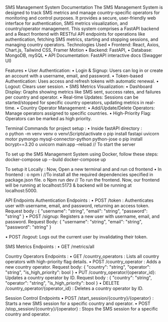 SMS Management System Documentation 
The SMS Management System is designed to track SMS metrics and manage country-specific operators for monitoring and control purposes. It provides a secure, user-friendly web interface for authentication, SMS metrics visualization, and country/operator management. This system comprises a FastAPI backend and a React frontend with RESTful API endpoints for operations like authentication, fetching SMS metrics, starting and stopping sessions, and managing country operators. 
Technologies Used 
•	Frontend: React, Axios, Chart.js, Tailwind CSS, Framer Motion 
•	Backend: FastAPI, 
•	Database: MongoDB, mySQL 
•	API Documentation: FastAPI interactive docs (Swagger UI) 
 
 
Features 
•	User Authentication: 
•	Login & Signup: Users can log in or create an account with a username, email, and password. 
•	Token-based Authentication: Uses access and refresh tokens with automatic renewal. 
•	Logout: Clears user session. 
•	SMS Metrics Visualization: 
•	Dashboard Display: Graphs showing metrics like SMS sent, success rates, and failures per country and operator. 
•	Real-time Updates: Sessions can be started/stopped for specific country operators, updating metrics in real-time. 
•	Country Operator Management: 
•	Add/Update/Delete Operators: Manage operators assigned to specific countries. 
•	High-Priority Flag: Operators can be marked as high priority. 
 
Terminal Commands for project setup : 
•	Inside fastAPI directory :  
o	python -m venv venv o venv\Scripts\activate 
o	pip install fastapi uvicorn motor pymongo mysql-connector-python python-jose  o pip install bcrypt==3.20 
o	uvicorn main:app –reload     // To start the server  

  To set up the SMS Management System using Docker, follow these steps:
docker-compose up --build
docker-compose up

  To setup it Locally :
Now, Open a new terminal and and run cd frontend 
•	In frontend : 
o	npm i        //To install all the required dependencies specified in package.json file. 
o	Npm run dev  // To run the frontend. 
Now, our frontend will be running at localhost:5173 & backend will be running at localhost:5000. 
 
API Endpoints 
 	Authentication Endpoints : 
•	POST /token :  Authenticates user with username, email, and password, returning an access token. 
Request body : 
{ "username": "string", "email": "string", "password": "string" } 
•	POST /signup: Registers a new user with username, email, and password. Request Body: 
{ "username": "string", "email": "string", "password": "string" } 
 
•	POST /logout: Logs out the current user by invalidating their token. 
 
SMS Metrics Endpoints : 
•	GET /metrics/all 
 
Country Operators Endpoints : 
•	GET /country_operators : Lists all country operators with high-priority flag details. 
•	POST /country_operator : Adds a new country operator. Request body: 
{ "country": "string", "operator": "string", "is_high_priority": bool } 
•	PUT /country_operator/{operator_id}: Updates a country operator by 
ID. 
Request body : 
{ "country": "string", "operator": "string", "is_high_priority": bool } 
•	DELETE /country_operator/{operator_id} : Deletes a country operator by ID. 
 
Session Control Endpoints 
•	POST /start_session/{country}/{operator} :  Starts a new SMS session for a specific country and operator. 
•	POST /stop_session/{country}/{operator} : Stops the SMS session for a specific country and operator. 
